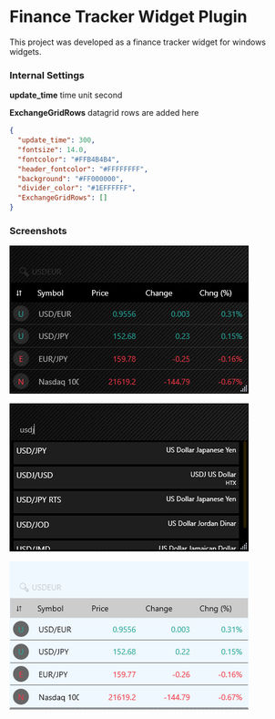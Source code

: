 # Finance Tracker Widget Plugin

This project was developed as a finance tracker widget for windows widgets.

### Internal Settings

**update_time** time unit second

**ExchangeGridRows** datagrid rows are added here

```json
{
  "update_time": 300,
  "fontsize": 14.0,
  "fontcolor": "#FFB4B4B4",
  "header_fontcolor": "#FFFFFFFF",
  "background": "#FF000000",
  "divider_color": "#1EFFFFFF",
  "ExchangeGridRows": []
}
```

### Screenshots

![finance_tracker](https://raw.githubusercontent.com/emretulek/Finance-Tracker/refs/heads/master/sc_finance/finance_1.jpg)


![finance_tracker_search](https://raw.githubusercontent.com/emretulek/Finance-Tracker/refs/heads/master/sc_finance/finance_2.jpg)


![finance_tracker_skin](https://raw.githubusercontent.com/emretulek/Finance-Tracker/refs/heads/master/sc_finance/finance_3.jpg)

